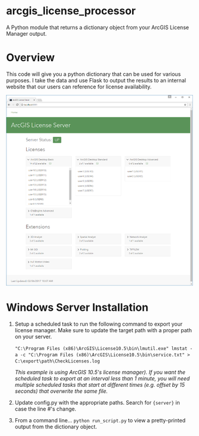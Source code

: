 # arcgis_license_processor
A Python module that returns a dictionary object from your ArcGIS License Manager output.

# Overview
This code will give you a python dictionary that can be used for various purposes.  I take the data and use Flask to output the results to an internal website that our users can reference for license availability.

<div style="width: 100%; text-align: center"><a href="extras/example.png" target="_new"><img src="extras/example.png" width="640"></a></div>

# Windows Server Installation
1. Setup a scheduled task to run the following command to export your license manager.  Make sure to update the target path with a proper path on your server. 

    `"C:\Program Files (x86)\ArcGIS\License10.5\bin\lmutil.exe" lmstat -a -c "C:\Program Files (x86)\ArcGIS\License10.5\bin\service.txt" > C:\export\path\CheckLicenses.log`

     _*This example is using ArcGIS 10.5's license manager).  If you want the scheduled task to export at an interval less than 1 minute, you will need multiple scheduled tasks that start at different times (e.g. offset by 15 seconds) that overwrite the same file.*_

2. Update config.py with the appropriate paths.  Search for `{server}` in case the line #'s change.
3. From a command line... `python run_script.py` to view a pretty-printed output from the dictionary object.

